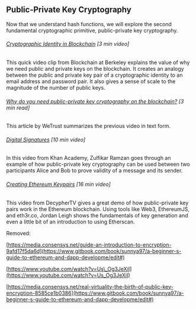 ## Public-Private Key Cryptography

Now that we understand hash functions, we will explore the second fundamental cryptographic primitive, public-private key cryptography.

###### [Cryptographic Identity in Blockchain](https://www.youtube.com/embed/fgSvXFZ1GuU?start=1005&end=1187&version=3) \[3 min video\]

This quick video clip from Blockchain at Berkeley explains the value of why we need public and private keys on the blockchain.  It creates an analogy between the public and private key pair of a cryptographic identity to an email address and password pair.  It also gives a sense of scale to the magnitude of the number of public keys.

###### [Why do you need public-private key cryptography on the blockchain?](https://blog.wetrust.io/why-do-i-need-a-public-and-private-key-on-the-blockchain-c2ea74a69e76) \[3 min read\]

This article by WeTrust summarizes the previous video in text form.

###### [Digital Signatures](https://www.youtube.com/watch?v=Aq3a-_O2NcI&feature=youtu.be) \[10 min video\]

In this video from Khan Academy, Zulfikar Ramzan goes through an example of how public-private key cryptography can be used between two participants Alice and Bob to prove validity of a message and its sender.

###### [Creating Ethereum Keypairs](http://decypher.tv/series/ethereum-development/video/2) \[16 min video\]

This video from DecypherTV gives a great demo of how public-private key pairs work in the Ethereum blockchain.  Using tools like Web3, EthereumJS, and eth3r.co, Jordan Leigh shows the fundamentals of key generation and even a little bit of an introduction to using Etherscan.

Removed:

[https://media.consensys.net/guide-an-introduction-to-encryption-9afd17f5da6d](https://www.gitbook.com/book/sunnya97/a-beginner-s-guide-to-ethereum-and-dapp-developme/edit#)

[https://www.youtube.com/watch?v=Us\_Og3JeXiI](https://www.youtube.com/watch?v=Us_Og3JeXiI)

[https://media.consensys.net/real-virtuality-the-birth-of-public-key-encryption-8585ce1b0386](https://www.gitbook.com/book/sunnya97/a-beginner-s-guide-to-ethereum-and-dapp-developme/edit#)

